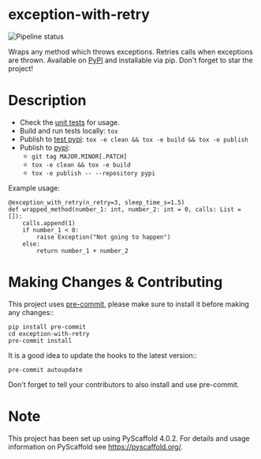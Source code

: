 exception-with-retry
====================
![Pipeline status](https://github.com/doruirimescu/exception-with-retry/actions/workflows/main.yml/badge.svg?branch=master) 


Wraps any method which throws exceptions. Retries calls when exceptions are thrown. Available on [PyPI](https://pypi.org/project/exception-with-retry/) and installable via pip. Don't forget to star the project!


Description
===========

- Check the [unit tests](https://github.com/doruirimescu/exception-with-retry/blob/master/tests/test_1.py) for usage.
- Build and run tests locally: `tox`
- Publish to [test pypi](https://test.pypi.org/): `tox -e clean && tox -e build && tox -e publish`
- Publish to [pypi](https://pypi.org/project/exception-with-retry/): 
  * `git tag MAJOR.MINOR[.PATCH]`
  * `tox -e clean && tox -e build` 
  * `tox -e publish -- --repository pypi`
  
Example usage:
```python3
@exception_with_retry(n_retry=3, sleep_time_s=1.5)
def wrapped_method(number_1: int, number_2: int = 0, calls: List = []):
    calls.append(1)
    if number_1 < 0:
        raise Exception("Not going to happen")
    else:
        return number_1 + number_2
```

Making Changes & Contributing
=============================

This project uses [pre-commit](http://pre-commit.com/), please make sure to install it before making any
changes::

    pip install pre-commit
    cd exception-with-retry
    pre-commit install

It is a good idea to update the hooks to the latest version::

    pre-commit autoupdate

Don't forget to tell your contributors to also install and use pre-commit.


Note
====

This project has been set up using PyScaffold 4.0.2. For details and usage
information on PyScaffold see https://pyscaffold.org/.
